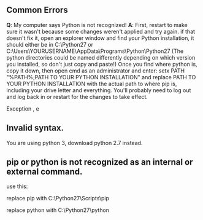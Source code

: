 ## Common Errors

**Q**: My computer says Python is not recognized!
**A**: First, restart to make sure it wasn't because some changes weren't applied and try again.
if that doesn't fix it, open an explorer window and find your Python installation, it should either be in C:\Python27 or C:\Users\YOURUSERNAME\AppData\Programs\Python\Python27 (The python directories could be named differently depending on which version you installed, so don't just copy and paste!)
Once you find where python is, copy it down, then open cmd as an administrator and enter:
setx PATH "%PATH%;PATH TO YOUR PYTHON INSTALLATION"
and replace PATH TO YOUR PYTHON INSTALLATION with the actual path to where pip is, including your drive letter and everything. You'll probably need to log out and log back in or restart for the changes to take effect.

Exception , e

Invalid syntax.
-------------------------------------------------------------------
You are using python 3, download python 2.7 instead.


pip or python is not recognized as an internal or external command.
-------------------------------------------------------------------

use this:

replace pip with C:\Python27\Scripts\pip 

replace python with C:\Python27\python